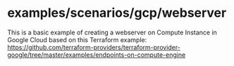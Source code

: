 # examples/scenarios/gcp/webserver

This is a basic example of creating a webserver on Compute Instance in Google Cloud based on this Terraform example:
https://github.com/terraform-providers/terraform-provider-google/tree/master/examples/endpoints-on-compute-engine
